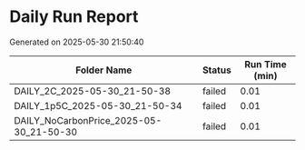 # Daily Run Report
Generated on 2025-05-30 21:50:40

| Folder Name | Status     | Run Time (min) |
|-------------|------------|----------------|
| DAILY_2C_2025-05-30_21-50-38 | failed | 0.01 |
| DAILY_1p5C_2025-05-30_21-50-34 | failed | 0.01 |
| DAILY_NoCarbonPrice_2025-05-30_21-50-30 | failed | 0.01 |
